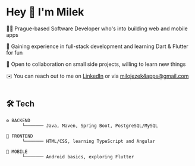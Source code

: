 # Hey 👋 I'm Milek

👨‍💻 Prague-based Software Developer who's into building web and mobile apps

🌱 Gaining experience in full-stack development and learning Dart & Flutter for fun

💪 Open to collaboration on small side projects, willing to learn new things

✉️ You can reach out to me on [LinkedIn](https://www.linkedin.com/in/miloslav-jezek/) or via milojezek4apps@gmail.com
<br/>
<br/>

## 🛠️ Tech 
```
⚙️ BACKEND
      └─────── Java, Maven, Spring Boot, PostgreSQL/MySQL
  
🎨 FRONTEND
      └─────── HTML/CSS, learning TypeScript and Angular
  
📱 MOBILE
      └─────── Android basics, exploring Flutter
```

<!---
milojezek/milojezek is a ✨ special ✨ repository because its `README.md` (this file) appears on your GitHub profile.
You can click the Preview link to take a look at your changes.
--->

